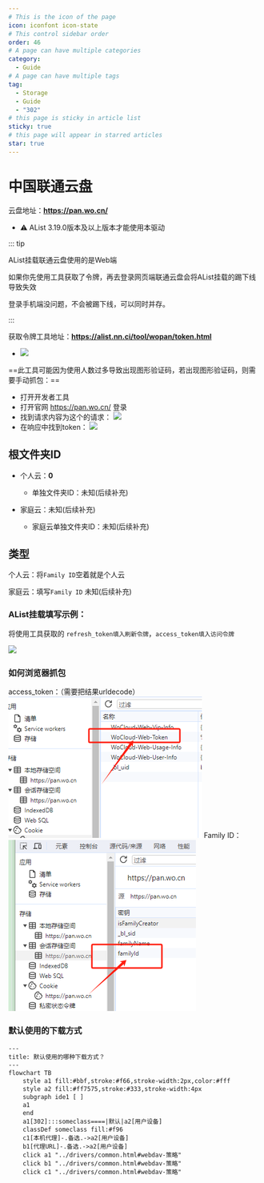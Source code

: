 ```yaml
---
# This is the icon of the page
icon: iconfont icon-state
# This control sidebar order
order: 46
# A page can have multiple categories
category:
  - Guide
# A page can have multiple tags
tag:
  - Storage
  - Guide
  - "302"
# this page is sticky in article list
sticky: true
# this page will appear in starred articles
star: true
---
```


# 中国联通云盘

云盘地址：**https://pan.wo.cn/**

- :warning: AList 3.19.0版本及以上版本才能使用本驱动

::: tip

AList挂载联通云盘使用的是Web端

如果你先使用工具获取了令牌，再去登录网页端联通云盘会将AList挂载的踢下线导致失效

登录手机端没问题，不会被踢下线，可以同时并存。

:::

获取令牌工具地址：**https://alist.nn.ci/tool/wopan/token.html**

- ![](/img/drivers/wopan/wopan-tool.png)

==此工具可能因为使用人数过多导致出现图形验证码，若出现图形验证码，则需要手动抓包：==
- 打开开发者工具
- 打开官网 https://pan.wo.cn/ 登录
- 找到请求内容为这个的请求：
  ![](/img/drivers/wopan/wopan-req.png)
- 在响应中找到token：
  ![](/img/drivers/wopan/wopan-resp.png)


## **根文件夹ID**

- 个人云：**0**
  - 单独文件夹ID：未知(后续补充)

- 家庭云：未知(后续补充)
  - 家庭云单独文件夹ID：未知(后续补充)



## **类型**

个人云：将`Family ID`空着就是个人云


家庭云：填写`Family ID` 未知(后续补充)


### **AList挂载填写示例：**

将使用工具获取的 `refresh_token填入刷新令牌`，`access_token填入访问令牌`

![](/img/drivers/wopan/add-wopan.png)

### **如何浏览器抓包**

access_token：（需要把结果urldecode）
![](/img/drivers/wopan/wopan-Access-Token.png)
Family ID：
![](/img/drivers/wopan/wopan-family-id.png)

### **默认使用的下载方式**

```mermaid
---
title: 默认使用的哪种下载方式？
---
flowchart TB
    style a1 fill:#bbf,stroke:#f66,stroke-width:2px,color:#fff
    style a2 fill:#ff7575,stroke:#333,stroke-width:4px
    subgraph ide1 [ ]
    a1
    end
    a1[302]:::someclass====|默认|a2[用户设备]
    classDef someclass fill:#f96
    c1[本机代理]-.备选.->a2[用户设备]
    b1[代理URL]-.备选.->a2[用户设备]
    click a1 "../drivers/common.html#webdav-策略"
    click b1 "../drivers/common.html#webdav-策略"
    click c1 "../drivers/common.html#webdav-策略"
```
